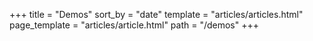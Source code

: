 +++
title = "Demos"
sort_by = "date"
template = "articles/articles.html"
page_template = "articles/article.html"
path = "/demos"
+++